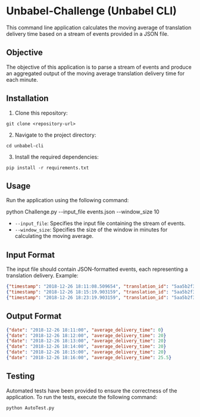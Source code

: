 # Unbabel-Challenge (Unbabel CLI)

This command line application calculates the moving average of translation delivery time based on a stream of events provided in a JSON file.

## Objective

The objective of this application is to parse a stream of events and produce an aggregated output of the moving average translation delivery time for each minute.

## Installation

1. Clone this repository:
```
git clone <repository-url>
```

2. Navigate to the project directory:
```
cd unbabel-cli
```

3. Install the required dependencies:
```
pip install -r requirements.txt
```

## Usage
Run the application using the following command:

python Challenge.py --input_file events.json --window_size 10


- `--input_file`: Specifies the input file containing the stream of events.
- `--window_size`: Specifies the size of the window in minutes for calculating the moving average.

## Input Format

The input file should contain JSON-formatted events, each representing a translation delivery. Example:

```json
{"timestamp": "2018-12-26 18:11:08.509654", "translation_id": "5aa5b2f39f7254a75aa5", "source_language": "en", "target_language": "fr", "client_name": "airliberty", "event_name": "translation_delivered", "nr_words": 30, "duration": 20}
{"timestamp": "2018-12-26 18:15:19.903159", "translation_id": "5aa5b2f39f7254a75aa4", "source_language": "en", "target_language": "fr", "client_name": "airliberty", "event_name": "translation_delivered", "nr_words": 30, "duration": 31}
{"timestamp": "2018-12-26 18:23:19.903159", "translation_id": "5aa5b2f39f7254a75bb3", "source_language": "en", "target_language": "fr", "client_name": "taxi-eats", "event_name": "translation_delivered", "nr_words": 100, "duration": 54}
```


## Output Format

```json
{"date": "2018-12-26 18:11:00", "average_delivery_time": 0}
{"date": "2018-12-26 18:12:00", "average_delivery_time": 20}
{"date": "2018-12-26 18:13:00", "average_delivery_time": 20}
{"date": "2018-12-26 18:14:00", "average_delivery_time": 20}
{"date": "2018-12-26 18:15:00", "average_delivery_time": 20}
{"date": "2018-12-26 18:16:00", "average_delivery_time": 25.5}
```


## Testing

Automated tests have been provided to ensure the correctness of the application. To run the tests, execute the following command:
```
python AutoTest.py
```
 





